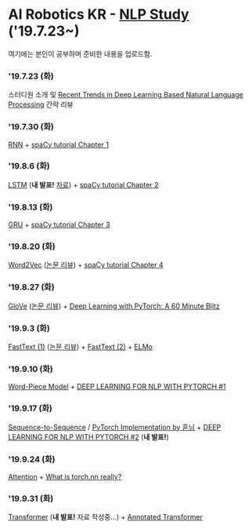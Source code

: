 # AI Robotics KR - [NLP Study](https://github.com/ai-robotics-kr/nlp_study) ('19.7.23~)

여기에는 본인이 공부하며 준비한 내용을 업로드함.

### '19.7.23 (화)

스터디원 소개 및 [Recent Trends in Deep Learning Based Natural Language Processing](https://arxiv.org/pdf/1708.02709.pdf) 간략 리뷰


### '19.7.30 (화)

[RNN](https://ko.coursera.org/lecture/nlp-sequence-models/recurrent-neural-network-model-ftkzt) + [spaCy tutorial Chapter 1](https://course.spacy.io/chapter1)


### '19.8.6 (화)

[LSTM](https://colah.github.io/posts/2015-08-Understanding-LSTMs/) (<b>내 발표!</b> [자료](https://github.com/lih0905/NLP_Study/blob/master/LSTM%20presentation/w3_LSTM_v2.pdf)) + [spaCy tutorial Chapter 2](https://course.spacy.io/chapter2)


### '19.8.13 (화)

[GRU](https://arxiv.org/pdf/1412.3555.pdf) + [spaCy tutorial Chapter 3](https://course.spacy.io/chapter3)


### '19.8.20 (화)

[Word2Vec](https://papers.nips.cc/paper/5021-distributed-representations-of-words-and-phrases-and-their-compositionality.pdf) ([논문 리뷰](https://lih0905.github.io/nlp/Word2vec_2/)) + [spaCy tutorial Chapter 4](https://course.spacy.io/chapter4)


### '19.8.27 (화)

[GloVe](https://nlp.stanford.edu/pubs/glove.pdf) ([논문 리뷰](https://lih0905.github.io/nlp/GloVe/)) + [Deep Learning with PyTorch: A 60 Minute Blitz](https://pytorch.org/tutorials/beginner/deep_learning_60min_blitz.html)



### '19.9.3 (화)

[FastText (1)](https://aclweb.org/anthology/Q17-1010) ([논문 리뷰](https://lih0905.github.io/nlp/fasttext1/)) + [FastText (2)](https://arxiv.org/pdf/1607.01759) + [ELMo](https://arxiv.org/pdf/1802.05365)


### '19.9.10 (화)

[Word-Piece Model](https://arxiv.org/pdf/1609.08144.pdf) + [DEEP LEARNING FOR NLP WITH PYTORCH #1](https://pytorch.org/tutorials/beginner/nlp/deep_learning_tutorial.html#sphx-glr-beginner-nlp-deep-learning-tutorial-py)


### '19.9.17 (화)

[Sequence-to-Sequence](https://papers.nips.cc/paper/5346-sequence-to-sequence-learning-with-neural-networks.pdf) / [PyTorch Implementation by 훈님](https://github.com/Huffon/pytorch-seq2seq-kor-eng) + [DEEP LEARNING FOR NLP WITH PYTORCH #2](https://pytorch.org/tutorials/beginner/nlp/word_embeddings_tutorial.html#sphx-glr-beginner-nlp-word-embeddings-tutorial-py) (<b>내 발표!</b>)


### '19.9.24 (화)

[Attention](https://arxiv.org/pdf/1409.0473) + [What is torch.nn really?](https://pytorch.org/tutorials/beginner/nn_tutorial.html)


### '19.9.31 (화)

[Transformer](https://papers.nips.cc/paper/7181-attention-is-all-you-need.pdf) (<b>내 발표!</b> 자료 작성중...) + [Annotated Transformer](https://nlp.seas.harvard.edu/2018/04/03/attention.html)
